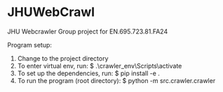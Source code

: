 # JHUWebCrawl
JHU Webcrawler Group project for EN.695.723.81.FA24

Program setup:
1. Change to the project directory
2. To enter virtual env, run: $ .\crawler_env\Scripts\activate
3. To set up the dependencies, run: $ pip install -e .
4. To run the program (root directory): $ python -m src.crawler.crawler